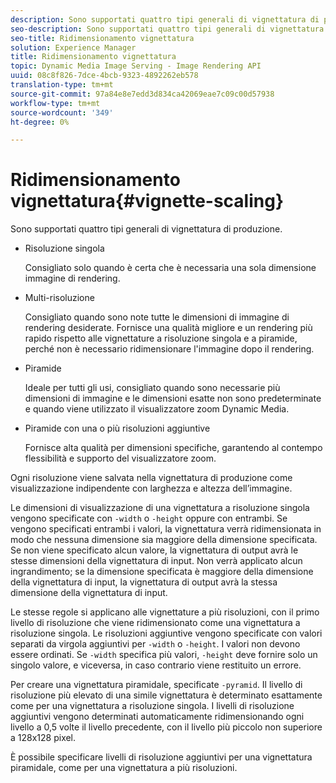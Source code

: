 ```yaml
---
description: Sono supportati quattro tipi generali di vignettatura di produzione.
seo-description: Sono supportati quattro tipi generali di vignettatura di produzione.
seo-title: Ridimensionamento vignettatura
solution: Experience Manager
title: Ridimensionamento vignettatura
topic: Dynamic Media Image Serving - Image Rendering API
uuid: 08c8f826-7dce-4bcb-9323-4892262eb578
translation-type: tm+mt
source-git-commit: 97a84e8e7edd3d834ca42069eae7c09c00d57938
workflow-type: tm+mt
source-wordcount: '349'
ht-degree: 0%

---
```



# Ridimensionamento vignettatura{#vignette-scaling}

Sono supportati quattro tipi generali di vignettatura di produzione.

* Risoluzione singola

   Consigliato solo quando è certa che è necessaria una sola dimensione immagine di rendering.
* Multi-risoluzione

   Consigliato quando sono note tutte le dimensioni di immagine di rendering desiderate. Fornisce una qualità migliore e un rendering più rapido rispetto alle vignettature a risoluzione singola e a piramide, perché non è necessario ridimensionare l&#39;immagine dopo il rendering.
* Piramide

   Ideale per tutti gli usi, consigliato quando sono necessarie più dimensioni di immagine e le dimensioni esatte non sono predeterminate e quando viene utilizzato il visualizzatore zoom Dynamic Media.
* Piramide con una o più risoluzioni aggiuntive

   Fornisce alta qualità per dimensioni specifiche, garantendo al contempo flessibilità e supporto del visualizzatore zoom.

Ogni risoluzione viene salvata nella vignettatura di produzione come visualizzazione indipendente con larghezza e altezza dell’immagine.

Le dimensioni di visualizzazione di una vignettatura a risoluzione singola vengono specificate con `-width` o `-height` oppure con entrambi. Se vengono specificati entrambi i valori, la vignettatura verrà ridimensionata in modo che nessuna dimensione sia maggiore della dimensione specificata. Se non viene specificato alcun valore, la vignettatura di output avrà le stesse dimensioni della vignettatura di input. Non verrà applicato alcun ingrandimento; se la dimensione specificata è maggiore della dimensione della vignettatura di input, la vignettatura di output avrà la stessa dimensione della vignettatura di input.

Le stesse regole si applicano alle vignettature a più risoluzioni, con il primo livello di risoluzione che viene ridimensionato come una vignettatura a risoluzione singola. Le risoluzioni aggiuntive vengono specificate con valori separati da virgola aggiuntivi per `-width` o `-height`. I valori non devono essere ordinati. Se `-width` specifica più valori, `-height` deve fornire solo un singolo valore, e viceversa, in caso contrario viene restituito un errore.

Per creare una vignettatura piramidale, specificate `-pyramid`. Il livello di risoluzione più elevato di una simile vignettatura è determinato esattamente come per una vignettatura a risoluzione singola. I livelli di risoluzione aggiuntivi vengono determinati automaticamente ridimensionando ogni livello a 0,5 volte il livello precedente, con il livello più piccolo non superiore a 128x128 pixel.

È possibile specificare livelli di risoluzione aggiuntivi per una vignettatura piramidale, come per una vignettatura a più risoluzioni.
